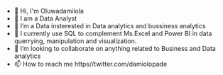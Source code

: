 - 👋 Hi, I'm Oluwadamilola
- 👋 I am a Data Analyst
- 👀 I’m a Data insterested in Data analytics and bussiness analytics
- 🌱 I currently use SQL to complement Ms.Excel and Power BI in data querrying, manipulation and visualization.
- 💞️ I’m looking to collaborate on anything related to Business and Data analytics
- 📫 How to reach me https//twitter.com/damiolopade

<!---
damiolopade/damiolopade is a ✨ special ✨ repository because its `README.md` (this file) appears on your GitHub profile.
You can click the Preview link to take a look at your changes.
--->
